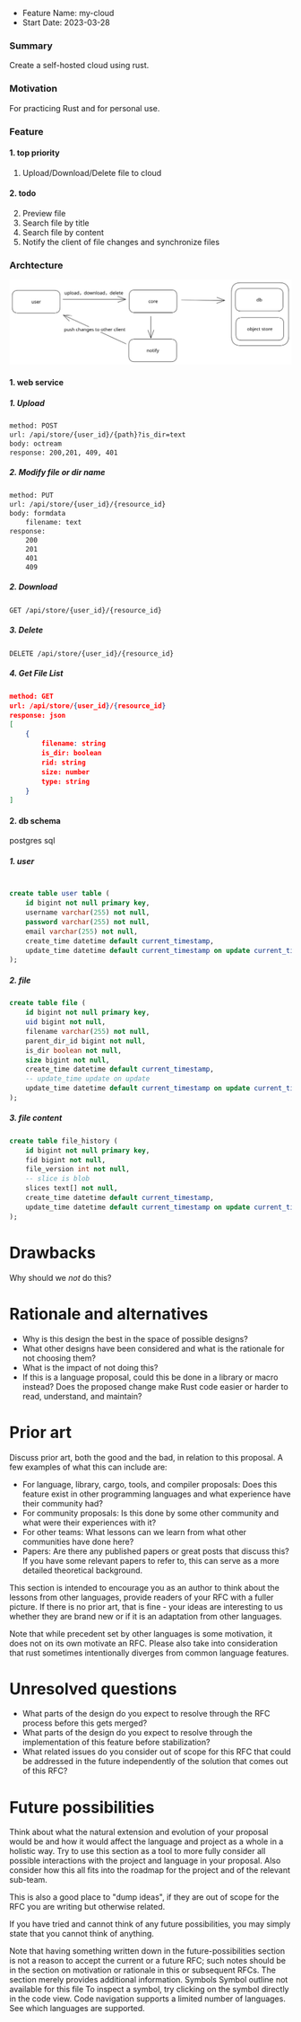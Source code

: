 - Feature Name: my-cloud
- Start Date: 2023-03-28

### Summary
[summary]: #summary

Create a self-hosted cloud using rust.

### Motivation
[motivation]: #motivation

For practicing Rust and for personal use.

### Feature

#### 1. top priority
1. Upload/Download/Delete file to cloud

#### 2. todo
2. Preview file
3. Search file by title
4. Search file by content
5. Notify the client of file changes and synchronize files


### Archtecture
[archtecture]: #archtecture

![archtecture](imgs/mycloud-arch-0001.png)

#### 1. web service
##### 1. Upload
```
method: POST 
url: /api/store/{user_id}/{path}?is_dir=text
body: octream
response: 200,201, 409, 401
```

##### 2. Modify file or dir name
```
method: PUT 
url: /api/store/{user_id}/{resource_id}
body: formdata
    filename: text
response:
    200
    201
    401
    409
```


##### 2. Download
`GET /api/store/{user_id}/{resource_id}`

##### 3. Delete
`DELETE /api/store/{user_id}/{resource_id}`

##### 4. Get File List
```json
method: GET 
url: /api/store/{user_id}/{resource_id}
response: json
[
    {
        filename: string
        is_dir: boolean
        rid: string
        size: number
        type: string
    }
]
```

#### 2. db schema
postgres sql
##### 1. user 
```sql

create table user table (
    id bigint not null primary key,
    username varchar(255) not null,
    password varchar(255) not null,
    email varchar(255) not null,
    create_time datetime default current_timestamp,
    update_time datetime default current_timestamp on update current_timestamp
);
```

##### 2. file
```sql
create table file (
    id bigint not null primary key,
    uid bigint not null,
    filename varchar(255) not null,
    parent_dir_id bigint not null,
    is_dir boolean not null,
    size bigint not null,
    create_time datetime default current_timestamp,
    -- update_time update on update
    update_time datetime default current_timestamp on update current_timestamp
);
```

##### 3. file content
```sql
create table file_history (
    id bigint not null primary key,
    fid bigint not null,
    file_version int not null,
    -- slice is blob
    slices text[] not null,
    create_time datetime default current_timestamp,
    update_time datetime default current_timestamp on update current_timestamp
);
```


# Drawbacks
[drawbacks]: #drawbacks

Why should we *not* do this?

# Rationale and alternatives
[rationale-and-alternatives]: #rationale-and-alternatives

- Why is this design the best in the space of possible designs?
- What other designs have been considered and what is the rationale for not choosing them?
- What is the impact of not doing this?
- If this is a language proposal, could this be done in a library or macro instead? Does the proposed change make Rust code easier or harder to read, understand, and maintain?

# Prior art
[prior-art]: #prior-art

Discuss prior art, both the good and the bad, in relation to this proposal.
A few examples of what this can include are:

- For language, library, cargo, tools, and compiler proposals: Does this feature exist in other programming languages and what experience have their community had?
- For community proposals: Is this done by some other community and what were their experiences with it?
- For other teams: What lessons can we learn from what other communities have done here?
- Papers: Are there any published papers or great posts that discuss this? If you have some relevant papers to refer to, this can serve as a more detailed theoretical background.

This section is intended to encourage you as an author to think about the lessons from other languages, provide readers of your RFC with a fuller picture.
If there is no prior art, that is fine - your ideas are interesting to us whether they are brand new or if it is an adaptation from other languages.

Note that while precedent set by other languages is some motivation, it does not on its own motivate an RFC.
Please also take into consideration that rust sometimes intentionally diverges from common language features.

# Unresolved questions
[unresolved-questions]: #unresolved-questions

- What parts of the design do you expect to resolve through the RFC process before this gets merged?
- What parts of the design do you expect to resolve through the implementation of this feature before stabilization?
- What related issues do you consider out of scope for this RFC that could be addressed in the future independently of the solution that comes out of this RFC?

# Future possibilities
[future-possibilities]: #future-possibilities

Think about what the natural extension and evolution of your proposal would
be and how it would affect the language and project as a whole in a holistic
way. Try to use this section as a tool to more fully consider all possible
interactions with the project and language in your proposal.
Also consider how this all fits into the roadmap for the project
and of the relevant sub-team.

This is also a good place to "dump ideas", if they are out of scope for the
RFC you are writing but otherwise related.

If you have tried and cannot think of any future possibilities,
you may simply state that you cannot think of anything.

Note that having something written down in the future-possibilities section
is not a reason to accept the current or a future RFC; such notes should be
in the section on motivation or rationale in this or subsequent RFCs.
The section merely provides additional information.
Symbols
Symbol outline not available for this file
To inspect a symbol, try clicking on the symbol directly in the code view.
Code navigation supports a limited number of languages. See which languages are supported.
